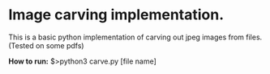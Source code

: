 # Image carving implementation.

This is a basic python implementation of carving out jpeg images from files. (Tested on some pdfs)

**How to run:** $>python3 carve.py [file name]
